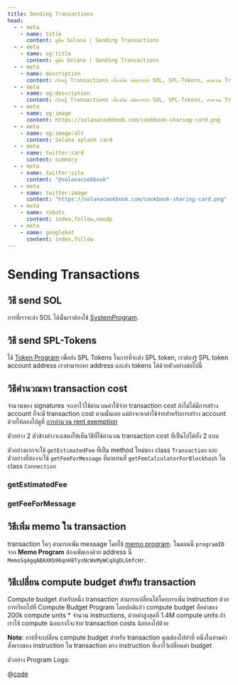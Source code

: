```yaml
---
title: Sending Transactions
head:
  - - meta
    - name: title
      content: คู่มือ Solana | Sending Transactions
  - - meta
    - name: og:title
      content: คู่มือ Solana | Sending Transactions
  - - meta
    - name: description
      content: เรียนรู้ Transactions เบื้องต้น เช่นการส่ง SOL, SPL-Tokens, คำนวณ Transaction Cost, และข้อมูลอ้างอิงอื่นๆ สำหรับพัฒนาบน Solana ได้ที่คู่มือ Solana.
  - - meta
    - name: og:description
      content: เรียนรู้ Transactions เบื้องต้น เช่นการส่ง SOL, SPL-Tokens, คำนวณ Transaction Cost, และข้อมูลอ้างอิงอื่นๆ สำหรับพัฒนาบน Solana ได้ที่คู่มือ Solana.
  - - meta
    - name: og:image
      content: https://solanacookbook.com/cookbook-sharing-card.png
  - - meta
    - name: og:image:alt
      content: Solana splash card
  - - meta
    - name: twitter:card
      content: summary
  - - meta
    - name: twitter:site
      content: "@solanacookbook"
  - - meta
    - name: twitter:image
      content: "https://solanacookbook.com/cookbook-sharing-card.png"
  - - meta
    - name: robots
      content: index,follow,noodp
  - - meta
    - name: googlebot
      content: index,follow
---
```


# Sending Transactions

## วิธี send SOL

การที่เราจะส่ง SOL ได้นั้นเราต้องใช้ [SystemProgram][1].

<SolanaCodeGroup>
  <SolanaCodeGroupItem title="TS" active>

  <template v-slot:default>

@[code](@/code/basic-transactions/sending-sol/sending-sol.en.ts)

  </template>

  <template v-slot:preview>

@[code](@/code/basic-transactions/sending-sol/sending-sol.preview.en.ts)

  </template>

  </SolanaCodeGroupItem>
  <SolanaCodeGroupItem title="Python">
  <template v-slot:default>

@[code](@/code/basic-transactions/sending-sol/sending-sol.en.py)

  </template>

  <template v-slot:preview>

@[code](@/code/basic-transactions/sending-sol/sending-sol.preview.en.py)

  </template>
  </SolanaCodeGroupItem>
  <SolanaCodeGroupItem title="Wallet-Adapter">
  <template v-slot:default>

@[code](@/code/basic-transactions/sending-sol/sending-sol.adapter.en.tsx)

  </template>

  <template v-slot:preview>

@[code](@/code/basic-transactions/sending-sol/sending-sol.adapter.preview.en.tsx)

  </template>
  </SolanaCodeGroupItem>
   <SolanaCodeGroupItem title="Rust" active>
  <template v-slot:default>

@[code](@/code/basic-transactions/sending-sol/sending-sol.en.rs)

  </template>

  <template v-slot:preview>

@[code](@/code/basic-transactions/sending-sol/sending-sol.preview.rs)

  </template>
  </SolanaCodeGroupItem>
  <SolanaCodeGroupItem title="CLI">
  <template v-slot:default>

@[code](@/code/basic-transactions/sending-sol/sending-sol.en.sh)

  </template>

  <template v-slot:preview>

@[code](@/code/basic-transactions/sending-sol/sending-sol.en.sh)

  </template>
  </SolanaCodeGroupItem>

</SolanaCodeGroup>

[1]: https://docs.solana.com/developing/runtime-facilities/programs#system-program

## วิธี send SPL-Tokens

ใช้ [Token Program][1] เพื่อส่ง SPL Tokens ในการที่จะส่ง SPL token, เราต้องรู้ SPL token account address เราสามารถหา address และส่ง tokens ได้ด้วยตัวอย่างต่อไปนี้

<SolanaCodeGroup>
  <SolanaCodeGroupItem title="TS" active>

  <template v-slot:default>

@[code](@/code/basic-transactions/sending-spl-token/sending-spl-token.en.ts)

  </template>

  <template v-slot:preview>

@[code](@/code/basic-transactions/sending-spl-token/sending-spl-token.preview.en.ts)

  </template>

  </SolanaCodeGroupItem>
  <SolanaCodeGroupItem title="Wallet-Adapter">
  <template v-slot:default>

@[code](@/code/basic-transactions/sending-spl-token/sending-spl-token.adapter.en.tsx)

  </template>

  <template v-slot:preview>

@[code](@/code/basic-transactions/sending-spl-token/sending-spl-token.adapter.preview.en.tsx)

  </template>
  </SolanaCodeGroupItem>
  <SolanaCodeGroupItem title="CLI">
  <template v-slot:default>

@[code](@/code/basic-transactions/sending-spl-token/sending-spl-token.en.sh)

  </template>

  <template v-slot:preview>

@[code](@/code/basic-transactions/sending-spl-token/sending-spl-token.en.sh)

  </template>
  </SolanaCodeGroupItem>

</SolanaCodeGroup>

[1]: https://spl.solana.com/token

## วิธีคำนวณหา transaction cost

จำนวนของ signatures จะเอาไว้ใช้คำนวณค่าใช้จ่าย transaction cost ถ้าไม่ได้มีการสร้าง account ก็จะมี transaction cost ตามนั้นเลย แต่ถ้าจะหาค่าใช้จ่ายสำหรับการสร้าง account ด้วยให้ลองไปดูที่ [การคำนวณ rent exemption](accounts.md#วิธีคํานวณ-account-cost)

ตัวอย่าง 2 ตัวข้างล่างจะแสดงให้เห็นวิธีที่ใช้คำนวณ transaction cost ที่เป็นไปได้ทั้ง 2 แบบ

ตัวอย่างแรกจะใช้ `getEstimatedFee` ที่เป็น method ใหม่ของ class `Transaction` และตัวอย่างที่สองจะใช้ `getFeeForMessage` ที่มาแทนที่ `getFeeCalculatorForBlockhash` ใน class `Connection`

### getEstimatedFee
<SolanaCodeGroup>
    <SolanaCodeGroupItem title="TS" active>

  <template v-slot:default>

@[code](@/code/basic-transactions/calc-tx-cost/calc-tx-est-fees.en.ts)

  </template>

  <template v-slot:preview>

@[code](@/code/basic-transactions/calc-tx-cost/calc-tx-est-fees.preview.en.ts)

  </template>

  </SolanaCodeGroupItem>
</SolanaCodeGroup>

### getFeeForMessage
<SolanaCodeGroup>
    <SolanaCodeGroupItem title="TS" active>

  <template v-slot:default>

@[code](@/code/basic-transactions/calc-tx-cost/calc-tx-est-fees-for-message.en.ts)

  </template>

  <template v-slot:preview>

@[code](@/code/basic-transactions/calc-tx-cost/calc-tx-est-fees-for-message.preview.en.ts)

  </template>

  </SolanaCodeGroupItem>
</SolanaCodeGroup>

## วิธีเพิ่ม memo ใน transaction

transaction ใดๆ สามารถเพิ่ม message โดยใช้ [memo program][2].
ในตอนนี้ `programID` จาก **Memo Program** ต้องเพิ่มเองด้วย address นี้  `MemoSq4gqABAXKb96qnH8TysNcWxMyWCqXgDLGmfcHr`.

<SolanaCodeGroup>
  <SolanaCodeGroupItem title="TS" active>

  <template v-slot:default>

@[code](@/code/basic-transactions/memo/memo.en.ts)

  </template>

  <template v-slot:preview>

@[code](@/code/basic-transactions/memo/memo.preview.en.ts)

  </template>

  </SolanaCodeGroupItem>
  <SolanaCodeGroupItem title="Wallet-Adapter">
  <template v-slot:default>

@[code](@/code/basic-transactions/memo/memo.adapter.en.tsx)

  </template>

  <template v-slot:preview>

@[code](@/code/basic-transactions/memo/memo.adapter.preview.en.tsx)

  </template>
  </SolanaCodeGroupItem>
  <SolanaCodeGroupItem title="CLI">
  <template v-slot:default>

@[code](@/code/basic-transactions/memo/memo.en.sh)

  </template>

  <template v-slot:preview>

@[code](@/code/basic-transactions/memo/memo.en.sh)

  </template>
  </SolanaCodeGroupItem>

</SolanaCodeGroup>

## วิธีเปลี่ยน compute budget สำหรับ transaction

Compute budget สำหรับหนึ่ง transaction สามารถเปลี่ยนได้โดยการเพิ่ม instruction
ด้วยการเรียกไปที่ Compute Budget Program โดยปกติแล้ว compute budget คือค่าของ 200k compute units * จำนวน instructions, ด้วยค่าสูงสุดที่ 1.4M compute units
ถ้าเราใช้ compute น้อยเราก็จะจ่าย transaction costs น้อยลงไปด้วย

**Note**: การที่จะเปลี่ยน compute budget สำหรับ transaction คุณต้องไปทำที่
หนึ่งในสามคำสั่งแรกของ instruction ใน transaction ตรง instruction ที่เอาไว้เปลี่ยนค่า budget

<SolanaCodeGroup>
  <SolanaCodeGroupItem title="TS" active>

  <template v-slot:default>

@[code](@/code/basic-transactions/compute-budget/computeBudget.en.tsx)

  </template>

  <template v-slot:preview>

@[code](@/code/basic-transactions/compute-budget/computeBudget.preview.en.tsx))

  </template>

  </SolanaCodeGroupItem>
  <SolanaCodeGroupItem title="Rust">
  <template v-slot:default>

@[code](@/code/basic-transactions/compute-budget/computeBudget.en.rs))

  </template>

  <template v-slot:preview>

@[code](@/code/basic-transactions/compute-budget/computeBudget.preview.en.rs))

  </template>
  </SolanaCodeGroupItem>

</SolanaCodeGroup>

ตัวอย่าง Program Logs:

<CodeGroup>
  <CodeGroupItem title="Log Output">

  @[code](@/code/basic-transactions/compute-budget/log_output.txt)

  </CodeGroupItem>
</CodeGroup>


[2]: https://spl.solana.com/memo
